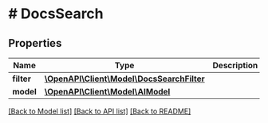 # # DocsSearch

## Properties

Name | Type | Description | Notes
------------ | ------------- | ------------- | -------------
**filter** | [**\OpenAPI\Client\Model\DocsSearchFilter**](DocsSearchFilter.md) |  |
**model** | [**\OpenAPI\Client\Model\AIModel**](AIModel.md) |  | [optional]

[[Back to Model list]](../../README.md#models) [[Back to API list]](../../README.md#endpoints) [[Back to README]](../../README.md)
